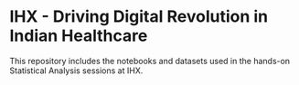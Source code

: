 # IHX - Driving Digital Revolution in Indian Healthcare
This repository includes the notebooks and datasets used in the hands-on Statistical Analysis sessions at IHX.  
